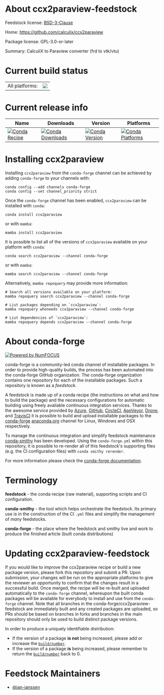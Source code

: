 About ccx2paraview-feedstock
============================

Feedstock license: [BSD-3-Clause](https://github.com/conda-forge/ccx2paraview-feedstock/blob/main/LICENSE.txt)

Home: https://github.com/calculix/ccx2paraview

Package license: GPL-3.0-or-later

Summary: CalculiX to Paraview converter (frd to vtk/vtu)

Current build status
====================


<table><tr><td>All platforms:</td>
    <td>
      <a href="https://dev.azure.com/conda-forge/feedstock-builds/_build/latest?definitionId=22905&branchName=main">
        <img src="https://dev.azure.com/conda-forge/feedstock-builds/_apis/build/status/ccx2paraview-feedstock?branchName=main">
      </a>
    </td>
  </tr>
</table>

Current release info
====================

| Name | Downloads | Version | Platforms |
| --- | --- | --- | --- |
| [![Conda Recipe](https://img.shields.io/badge/recipe-ccx2paraview-green.svg)](https://anaconda.org/conda-forge/ccx2paraview) | [![Conda Downloads](https://img.shields.io/conda/dn/conda-forge/ccx2paraview.svg)](https://anaconda.org/conda-forge/ccx2paraview) | [![Conda Version](https://img.shields.io/conda/vn/conda-forge/ccx2paraview.svg)](https://anaconda.org/conda-forge/ccx2paraview) | [![Conda Platforms](https://img.shields.io/conda/pn/conda-forge/ccx2paraview.svg)](https://anaconda.org/conda-forge/ccx2paraview) |

Installing ccx2paraview
=======================

Installing `ccx2paraview` from the `conda-forge` channel can be achieved by adding `conda-forge` to your channels with:

```
conda config --add channels conda-forge
conda config --set channel_priority strict
```

Once the `conda-forge` channel has been enabled, `ccx2paraview` can be installed with `conda`:

```
conda install ccx2paraview
```

or with `mamba`:

```
mamba install ccx2paraview
```

It is possible to list all of the versions of `ccx2paraview` available on your platform with `conda`:

```
conda search ccx2paraview --channel conda-forge
```

or with `mamba`:

```
mamba search ccx2paraview --channel conda-forge
```

Alternatively, `mamba repoquery` may provide more information:

```
# Search all versions available on your platform:
mamba repoquery search ccx2paraview --channel conda-forge

# List packages depending on `ccx2paraview`:
mamba repoquery whoneeds ccx2paraview --channel conda-forge

# List dependencies of `ccx2paraview`:
mamba repoquery depends ccx2paraview --channel conda-forge
```


About conda-forge
=================

[![Powered by
NumFOCUS](https://img.shields.io/badge/powered%20by-NumFOCUS-orange.svg?style=flat&colorA=E1523D&colorB=007D8A)](https://numfocus.org)

conda-forge is a community-led conda channel of installable packages.
In order to provide high-quality builds, the process has been automated into the
conda-forge GitHub organization. The conda-forge organization contains one repository
for each of the installable packages. Such a repository is known as a *feedstock*.

A feedstock is made up of a conda recipe (the instructions on what and how to build
the package) and the necessary configurations for automatic building using freely
available continuous integration services. Thanks to the awesome service provided by
[Azure](https://azure.microsoft.com/en-us/services/devops/), [GitHub](https://github.com/),
[CircleCI](https://circleci.com/), [AppVeyor](https://www.appveyor.com/),
[Drone](https://cloud.drone.io/welcome), and [TravisCI](https://travis-ci.com/)
it is possible to build and upload installable packages to the
[conda-forge](https://anaconda.org/conda-forge) [anaconda.org](https://anaconda.org/)
channel for Linux, Windows and OSX respectively.

To manage the continuous integration and simplify feedstock maintenance
[conda-smithy](https://github.com/conda-forge/conda-smithy) has been developed.
Using the ``conda-forge.yml`` within this repository, it is possible to re-render all of
this feedstock's supporting files (e.g. the CI configuration files) with ``conda smithy rerender``.

For more information please check the [conda-forge documentation](https://conda-forge.org/docs/).

Terminology
===========

**feedstock** - the conda recipe (raw material), supporting scripts and CI configuration.

**conda-smithy** - the tool which helps orchestrate the feedstock.
                   Its primary use is in the construction of the CI ``.yml`` files
                   and simplify the management of *many* feedstocks.

**conda-forge** - the place where the feedstock and smithy live and work to
                  produce the finished article (built conda distributions)


Updating ccx2paraview-feedstock
===============================

If you would like to improve the ccx2paraview recipe or build a new
package version, please fork this repository and submit a PR. Upon submission,
your changes will be run on the appropriate platforms to give the reviewer an
opportunity to confirm that the changes result in a successful build. Once
merged, the recipe will be re-built and uploaded automatically to the
`conda-forge` channel, whereupon the built conda packages will be available for
everybody to install and use from the `conda-forge` channel.
Note that all branches in the conda-forge/ccx2paraview-feedstock are
immediately built and any created packages are uploaded, so PRs should be based
on branches in forks and branches in the main repository should only be used to
build distinct package versions.

In order to produce a uniquely identifiable distribution:
 * If the version of a package **is not** being increased, please add or increase
   the [``build/number``](https://docs.conda.io/projects/conda-build/en/latest/resources/define-metadata.html#build-number-and-string).
 * If the version of a package **is** being increased, please remember to return
   the [``build/number``](https://docs.conda.io/projects/conda-build/en/latest/resources/define-metadata.html#build-number-and-string)
   back to 0.

Feedstock Maintainers
=====================

* [@jan-janssen](https://github.com/jan-janssen/)

